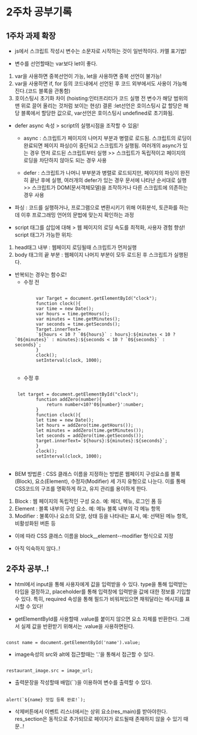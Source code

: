 # 2주차 공부기록

## 1주차 과제 확장

-   js에서 스크립트 작성시 변수는 소문자로 시작하는 것이 일반적이다. 카멜 표기법!

-   변수를 선언할때는 var보다 let이 좋다.

1.  var을 사용하면 중복선언이 가능, let을 사용하면 중복 선언이 불가능!
2.  var을 사용하면 if, for 등의 코드내에서 선언된 후 코드 외부에서도 사용이 가능해진다.(코드 블록을 관통함)
3.  호이스팅시 초기화 차이 (hoisting:인터프리터가 코드 실행 전 변수가 해당 범위의 맨 위로 끌어 올리는 것처럼 보이는 현상)
    결론 :let선언은 호이스팅시 값 할당은 해당 블록에서 할당한 값으로, var선언은 호이스팅시 undefined로 초기화됨.

-   defer async 속성 > script의 실행시점을 조작할 수 있음!

    -   async : 스크립트가 페이지의 나머지 부분과 병렬로 로드됨. 스크립트의 로딩이 완료되면 페이지 파싱()이 중단되고 스크립트가 실행됨. 여러개의 async가 있는 경우 먼저 로드된 스크립트부터 실행 >> 스크립트가 독립적이고 페이지의 로딩을 차단하지 않아도 되는 경우 사용

    -   defer : 스크립트가 나머니 부부분과 병렬로 로드되지만, 페이지의 파싱이 완전히 끝난 후에 실행, 여러개의 defer가 있는 경우 문서에 나타난 순서대로 실행 >> 스크립트가 DOM(문서객체모델)을 조작하거나 다른 스크립트에 의존하는 경우 사용

*   파싱 : 코드를 실행하거나, 프로그램으로 변환시키기 위해 어휘분석, 토큰화를 하는데 이후 프로그래밍 언어의 문법에 맞는지 확인하는 과정

-   script 태그를 삽입에 대해 > 웹 페이지의 로딩 속도를 최적화, 사용자 경험 향상!
    script 태그가 가능한 위치:

1. head태그 내부 : 웹페이지 로딩될때 스크립트가 먼저실행
2. body 태그의 끝 부분 : 웹페이지 나머지 부분이 모두 로드된 후 스크립트가 실행된다.

-   반복되는 경우는 함수로!
    -   수정 전
    <pre>
    <code>
            var Target = document.getElementById("clock");
            function clock(){
            var time = new Date();
            var hours = time.getHours();
            var minutes = time.getMinutes();
            var seconds = time.getSeconds();
            Target.innerText=
            `${hours < 10 ? `0${hours}` : hours}:${minutes < 10 ? `0${minutes}` : minutes}:${seconds < 10 ? `0${seconds}` : seconds}`;
            }
            clock();
            setInterval(clock, 1000);
    </code>
    </pre>
    -   수정 후
    <pre>
    <code>
     let target = document.getElementById("clock");
            function addZero(number){
                return number<10?'0${number}':number;
            }
            function clock(){
            let time = new Date();
            let hours = addZero(time.getHours());
            let minutes = addZero(time.getMinutes());
            let seconds = addZero(time.getSeconds());
            target.innerText=`${hours}:${minutes}:${seconds}`;
            }
            clock();
            setInterval(clock, 1000);
    </code>
    </pre>

*   BEM 방법론 : CSS 클래스 이름을 지정하는 방법론 웹페이지 구성요소를 블록(Block), 요소(Element), 수정자(Modifier) 세 가지 유형으로 나눈다. 이를 통해 CSS코드의 구조를 명확하게 하고, 유지 관리를 용이하게 한다.

1. Block : 웹 페이지의 독립적인 구성 요소. 예: 헤더, 메뉴, 로그인 폼 등
2. Element : 블록 내부의 구성 요소. 예: 메뉴 블록 내부의 각 메뉴 항목
3. Modifier : 불록이나 요소의 모양, 상태 등을 나타내는 표시, 예: 선택된 메뉴 항목, 비활성화된 버튼 등

-   이에 따라 CSS 클래스 이름을 block\_\_element--modifier 형식으로 지정

*   아직 익숙하지 않다..!

## 2주차 공부..!

-   html에서 input을 통해 사용자에게 값을 입력받을 수 있다. type을 통해 입력받는 타입을 결정하고, placeholder를 통해 입력창에 입력받을 값에 대한 정보를 기입할 수 있다. 특히, required 속성을 통해 필드가 비워져있으면 채워달라는 메시지를 표시할 수 있다!

-   getElementById를 사용할때 .value를 붙이지 않으면 요소 자체를 반환한다. 그래서 실제 값을 반환받기 위해서는 .value을 사용하면된다.
<pre><code>
const name = document.getElementById('name').value;
</code></pre>

-   image속성의 src와 alt에 접근할때는 '.'을 통해서 접근할 수 있다.
<pre><code>
restaurant_image.src = image_url;
</code></pre>
-   출력문장을 작성할때 배떱(``)을 이용하여 변수를 출력할 수 있다.
<pre><code>
alert(`${name} 맛집 등록 완료!`);
</code></pre>
-   삭제버튼에서 이벤트 리스너에서는 상위 요소(res_main)를 받아야한다. res_section은 동적으로 추가되므로 페이지가 로드될때 존재하지 않을 수 있기 때문..!
